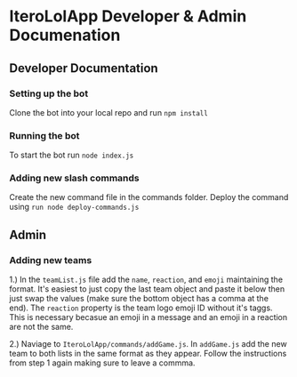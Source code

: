 # IteroLolApp Developer & Admin Documenation

## Developer Documentation

### Setting up the bot

Clone the bot into your local repo and run ```npm install```

### Running the bot

To start the bot run ```node index.js```

### Adding new slash commands

Create the new command file in the commands folder. Deploy the command using ```run node deploy-commands.js```

## Admin

### Adding new teams

1.) In the `teamList.js` file add the `name`, `reaction`, and `emoji` maintaining the format. It's easiest to just copy the last team object and paste it below then just swap the values (make sure the bottom object has a comma at the end). The `reaction` property is the team logo emoji ID without it's taggs. This is necessary becasue an emoji in a message and an emoji in a reaction are not the same.

2.) Naviage to `IteroLolApp/commands/addGame.js`. In `addGame.js` add the new team to both lists in the same format as they appear. Follow the instructions from step 1 again making sure to leave a commma.